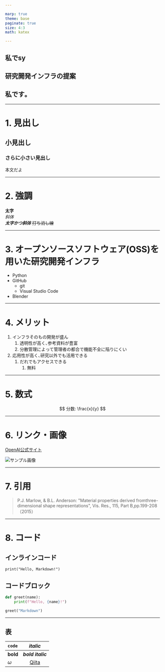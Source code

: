 ```yaml
---

marp: true
theme: base
paginate: true
size: 4:3
math: katex

---
```

<!--
_class: centering
-->
## 私でsy
## <!--fit--> 研究開発インフラの提案
## 私です｡

---
<!--
_header: <b>背景</b> 目的 手段 結果 考察
-->
# 1. 見出し

## 小見出し

### さらに小さい見出し

本文だよ

<!--コメントアウトで発表メモになるのかな-->


---
<!--
_header: 背景 <b>目的</b> 手段 結果 考察
-->
# 2. 強調

**太字**  
*斜体*  
***太字かつ斜体***
~~打ち消し線~~


---
# 3. オープンソースソフトウェア(OSS)を用いた研究開発インフラ

- Python
- GitHub
  - git
  - Visual Studio Code
- Blender


---
# 4. メリット

1. インフラそのもの開発が盛ん
   1. 透明性が高く､参考資料が豊富
   2. 分散管理によって管理者の都合で機能不全に陥りにくい
2. 応用性が高く､研究以外でも活用できる
   1. だれでもアクセスできる
      1. 無料


---
# 5. 数式
$$ 分数: \frac{x}{y} $$

---
# 6. リンク・画像

[OpenAI公式サイト](https://openai.com)

![サンプル画像](https://placehold.jp/24/cc9999/993333/200x100.png?text=Sample+Image)


---
# 7. 引用

> P.J. Marlow, & B.L. Anderson: "Material properties derived fromthree-dimensional shape representations", Vis. Res., 115, Part B,pp.199-208（2015）


---
# 8. コード

## インラインコード
`print("Hello, Markdown!")`

## コードブロック
```python
def greet(name):
    print(f"Hello, {name}!")

greet("Markdown")
```


---
## 表
|`code`    |*italic*                  |
|:--|:-:|
|**bold**  |***bold italic***         |
|$\omega$|[Qiita](http://qiita.com)|